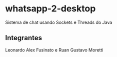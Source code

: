 # whatsapp-2-desktop
Sistema de chat usando Sockets e Threads do Java

## Integrantes
Leonardo Alex Fusinato e Ruan Gustavo Moretti
